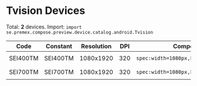# Tvision Devices

Total: **2** devices. Import: `import se.premex.compose.preview.device.catalog.android.Tvision`

| Code | Constant | Resolution | DPI | Compose Spec | Preview Usage |
|------|----------|------------|-----|-------------|---------------|
| SEI400TM | SEI400TM | 1080x1920 | 320 | `spec:width=1080px,height=1920px,dpi=320` | `@Preview(device = Tvision.SEI400TM)` |
| SEI700TM | SEI700TM | 1080x1920 | 320 | `spec:width=1080px,height=1920px,dpi=320` | `@Preview(device = Tvision.SEI700TM)` |

<!-- Generated automatically. Do not edit manually. -->
